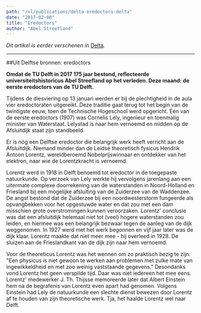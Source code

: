 ```yaml
---
path: "/nl/publications/delta-eredoctors-delta"
date: "2017-02-08"
title: "Eredoctors"
author: "Abel Streefland"
---
```


*Dit artikel is eerder verschenen in* [Delta](https://www.delta.tudelft.nl/article/uit-delftse-bronnen-eredoctors)*.*

---

##Uit Delftse bronnen: eredoctors

**Omdat de TU Delft in 2017 175 jaar bestond, reflecteerde universiteitshistoricus Abel Streefland op het verleden. Deze maand: de eerste eredoctors van de TU Delft.**

Tijdens de diesviering op 13 januari werden er bij de plechtigheid in de aula vier eredoctoraten uitgereikt. Deze traditie gaat terug tot het begin van de twintigste eeuw, toen de Technische Hogeschool werd opgericht. Één van de eerste eredoctors (1907) was Cornelis Lely, ingenieur en toenmalig minister van Waterstaat. Lelystad is naar hem vernoemd en midden op de Afsluitdijk staat zijn standbeeld.

Er is nóg een Delftse eredoctor die belangrijk werk heeft verricht aan de Afsluitdijk. Niemand minder dan de Leidse theoretisch fysicus Hendrik Antoon Lorentz, wereldberoemd Nobelprijswinnaar en ontdekker van het elektron, naar wie de Lorentzkracht is vernoemd.

Lorentz werd in 1918 in Delft benoemd tot eredoctor in de toegepaste natuurkunde. Op verzoek van Lely werkte hij vervolgens jarenlang aan een uitermate complexe doorrekening van de waterstanden in Noord-Holland en Friesland bij een mogelijke afsluiting van de Zuiderzee van de Waddenzee. De angst bestond dat de Zuiderzee bij een noordwesterstorm fungeerde als opvangbekken voor het opgestuwde water en dat zou met een dam misschien grote overstromingen kunnen veroorzaken. Lorentz' conclusie was dat een afsluitdijk helemaal niet tot (veel) hogere waterstanden zou leiden, en hiermee was een belangrijk bezwaar tegen de aanleg van de dijk weggenomen. In 1927 werd met het werk begonnen en vijf jaar later was de dijk klaar. Lorentz maakte dat niet meer mee - hij overleed in 1928. De sluizen aan de Frieslandkant van de dijk zijn naar hem vernoemd.

Voor de theoreticus Lorentz was het wennen om zo praktisch bezig te zijn: "Een physicus is niet gewoon te werken aan problemen met zulke mate van ingewikkeldheid en met zoo weinig vaststaande gegevens." Desondanks vond Lorentz het geen verspilde tijd. Daar was niet iedereen het mee eens. Lorentz' medewerker J. Th. Thijsse memoreerde later dat Albert Einstein hem na de begrafenis van Lorentz even apart had genomen. Volgens Einstein had Lely de natuurkunde een slechte dienst bewezen door Lorentz af te houden van zijn theoretische werk. Tja, het haalde Lorentz wel naar Delft.